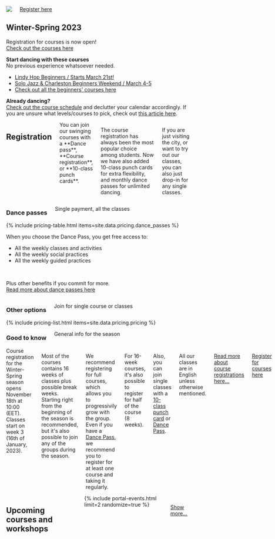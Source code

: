 <section class="row align-items-end">
  <div class="large-6 medium-10 medium-centered columns aside pr20">
    <div class="shadow-pop">
      <a href="/courses">
        <img src="{{ site.urlimg }}/medium/lukkari-winter-spring-2023.png" />
      </a>
    </div>
    <div class="button-group t30">
      <a href="/courses" class="button expand">Register here</a>
    </div>
  </div>

<div class="large-6 medium-8 medium-centered columns end">
<article markdown="1">

## **Winter-Spring** 2023

Registration for courses is now open!  
[Check out the courses here](/courses)

**Start dancing with these courses**  
No previous experience whatsoever needed.

- [Lindy Hop Beginners / Starts March 21st!](https://portal.blackpepperswing.com/courses/25d1reegtdbho5fra1rvb2vt4o/lindy-hop-beginners)
- [Solo Jazz & Charleston Beginners Weekend / March 4-5](https://portal.blackpepperswing.com/courses/4e3r5s3bbla44a1vlu2nghkp1t/solo-jazz-&-charleston-beginners-weekend-course)
- [Check out all the beginners' courses here](/courses-for-beginners)

**Already dancing?**  
<a href="{{ site.baseurl }}/courses" class="">Check out the course schedule</a> and declutter your calendar accordingly. If you are unsure what levels/courses to pick, check out <a href="https://blackpepperswing.freshdesk.com/en/support/solutions/articles/42000082224-which-courses-should-i-pick-" target="_blank">this article here</a>.

</article>
</div>
</section>

<section class="row">
  <div class="medium-12 columns">
    <h2 class="text-center">Registration</h2>
    <div class="medium-8 medium-centered small-12 columns" markdown="1">
You can join our swinging courses with a **Dance pass**, **Course registration**, or **10-class punch cards**.

The course registration has always been the most popular choice among students. Now we have also added 10-class punch cards for extra flexibility, and monthly dance passes for unlimited dancing.

If you are just visiting the city, or want to try out our classes, you can also just drop-in for any single classes.
</div>
  </div>
</section>


<section id="class-pass">
  <div class="row">
    <div class="medium-8 medium-centered small-12 columns text-center">
      <h3>Dance passes</h3>
      <p>Single payment, all the classes</p>
    </div>
  </div>
  {% include pricing-table.html items=site.data.pricing.dance_passes %}

  <section class="text-center">
    <p>When you choose the Dance Pass, you get free access to:</p>
    <ul class="list-checkmarks list-center list-fit-content">
      <li>All the weekly classes and activities</li>
      <li>All the weekly social practices</li>
      <li>All the weekly guided practices</li>
    </ul>
    <br />
    <p>
      Plus other benefits if you commit for more.<br />
      <a href="/dance-passes">Read more about dance passes here</a>
    </p>
  </section>
</section>


<section class="row">
  <div class="row medium-8 medium-centered small-12 columns text-center">
    <h3>Other options</h3>
    <p>Join for single course or classes</p>
  </div>
  <div class="medium-8 medium-centered small-12 columns">
    {% include pricing-list.html items=site.data.pricing.pricing %}
  </div>
</section>

<section class="row">
  <div class="row medium-8 medium-centered small-12 columns text-center">
    <h3>Good to know</h3>
    <p>General info for the season</p>
  </div>
  <div class="medium-8 medium-centered small-12 columns" markdown="1">
Course registration for the Winter-Spring season opens November 18th at 10:00 (EET).  
Classes start on week 3 (16th of January, 2023).

Most of the courses contains 16 weeks of classes plus possible break weeks. Starting right from the beginning of the season is recommended, but it's also possible to join any of the groups during the season.

We recommend registering for full courses, which allows you to progressivily grow with the group. Even if you have a [Dance Pass](/dance-passes), we recommend you to register for at least one course and taking it regularly.

For 16-week courses, it's also possible to register for half of the course (8 weeks).

Also, you can join single classes with a [10-class punch card](/punch-cards) or [Dance Pass](/dance-passes).

All our classes are in English unless otherwise mentioned.

[Read more about course registrations here...](https://blackpepperswing.freshdesk.com/support/solutions/articles/42000096170-course-registration)

<a href="/courses" class="button">Register for courses here</a>
</div>
</section>


<section class="row">
  <div class="medium-12 columns">
    <h2 class="text-center">Upcoming courses and workshops</h2>
    <div class="fade-bottom" style="max-height: 380px; overflow: hidden;">
      {% include portal-events.html limit=2 randomize=true %}
    </div>
    <p style="z-index:10; padding: 10px;" class="show-more text-center">
      <a href="/courses">Show more...</a>
    </p>
  </div>
</section>
